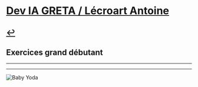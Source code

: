 # [Dev IA GRETA / Lécroart Antoine](https://github.com/Dev-IA-2024/antoine.lecroart)

[↩️](..)
---

## Exercices grand débutant

---
---
![Baby Yoda](https://images3.alphacoders.com/110/1108129.jpg)
